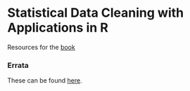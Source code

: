 # Statistical Data Cleaning with Applications in R

Resources for the [book](https://www.amazon.co.uk/Statistical-Data-Cleaning-Applications-R/dp/1118897153) 

### Errata

These can be found [here](errata.md).


